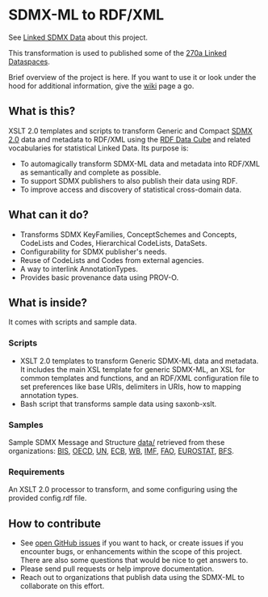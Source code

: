 # SDMX-ML to RDF/XML
See [Linked SDMX Data](http://csarven.ca/linked-sdmx-data) about this project.

This transformation is used to published some of the [270a Linked Dataspaces](http://270a.info/).

Brief overview of the project is here. If you want to use it or look under the hood for additional information, give the [wiki](https://github.com/csarven/linked-sdmx/wiki) page a go.

## What is this?
XSLT 2.0 templates and scripts to transform Generic and Compact [SDMX 2.0](http://sdmx.org/?page_id=16#package) data and metadata to RDF/XML using the [RDF Data Cube](http://www.w3.org/TR/vocab-data-cube/) and related vocabularies for statistical Linked Data. Its purpose is:

* To automagically transform SDMX-ML data and metadata into RDF/XML as semantically and complete as possible.
* To support SDMX publishers to also publish their data using RDF.
* To improve access and discovery of statistical cross-domain data.

## What can it do?
* Transforms SDMX KeyFamilies, ConceptSchemes and Concepts, CodeLists and Codes, Hierarchical CodeLists, DataSets.
* Configurability for SDMX publisher's needs.
* Reuse of CodeLists and Codes from external agencies.
* A way to interlink AnnotationTypes.
* Provides basic provenance data using PROV-O.

## What is inside?

It comes with scripts and sample data.

### Scripts
* XSLT 2.0 templates to transform Generic SDMX-ML data and metadata. It includes the main XSL template for generic SDMX-ML, an XSL for common templates and functions, and an RDF/XML configuration file to set preferences like base URIs, delimiters in URIs, how to mapping annotation types.
* Bash script that transforms sample data using saxonb-xslt.

### Samples
Sample SDMX Message and Structure [data/](https://github.com/csarven/linked-sdmx/tree/master/data) retrieved from these organizations: <a href="http://www.bis.org/" title="Bank for International Statements">BIS</a>, <a href="http://www.oecd.org/" title="Organisation for Economic Co-operation and Development">OECD</a>, <a href="http://www.un.org/" title="United Nations">UN</a>, <a href="http:/www.ecb.int/" title="European Central Bank">ECB</a>, <a href="http://worldbank.org/" title="World Bank">WB</a>, <a href="http://imf.org/" title="International Monetary Fund">IMF</a>, <a href="http://fao.org/" title="Food and Agriculture Organization of the United Nations">FAO</a>, <a href="http://epp.eurostat.ec.europa.eu/" title="Eurostat">EUROSTAT</a>, <a href="http://www.bfs.admin.ch/" title="Swiss Federal Statistical Office">BFS</a>.

### Requirements
An XSLT 2.0 processor to transform, and some configuring using the provided config.rdf file.

## How to contribute
* See [open GitHub issues](https://github.com/csarven/linked-sdmx/issues?state=open) if you want to hack, or create issues if you encounter bugs, or enhancements within the scope of this project. There are also some questions that would be nice to get answers to.
* Please send pull requests or help improve documentation.
* Reach out to organizations that publish data using the SDMX-ML to collaborate on this effort.
